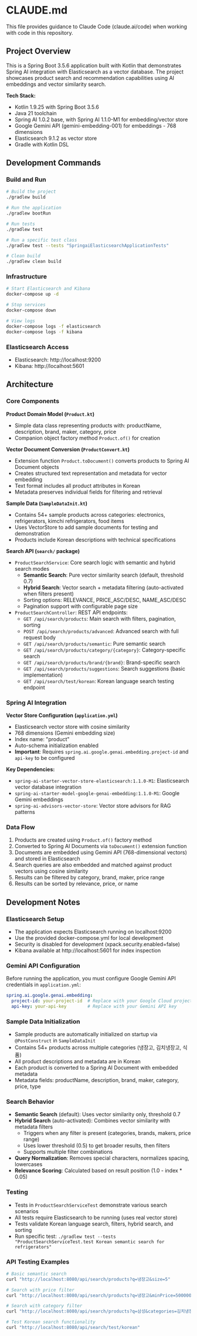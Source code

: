 # CLAUDE.md

This file provides guidance to Claude Code (claude.ai/code) when working with code in this repository.

## Project Overview

This is a Spring Boot 3.5.6 application built with Kotlin that demonstrates Spring AI integration with Elasticsearch as a vector database. The project showcases product search and recommendation capabilities using AI embeddings and vector similarity search.

**Tech Stack:**
- Kotlin 1.9.25 with Spring Boot 3.5.6
- Java 21 toolchain
- Spring AI 1.0.2 base, with Spring AI 1.1.0-M1 for embedding/vector store
- Google Gemini API (gemini-embedding-001) for embeddings - 768 dimensions
- Elasticsearch 9.1.2 as vector store
- Gradle with Kotlin DSL

## Development Commands

### Build and Run
```bash
# Build the project
./gradlew build

# Run the application
./gradlew bootRun

# Run tests
./gradlew test

# Run a specific test class
./gradlew test --tests "SpringaiElasticsearchApplicationTests"

# Clean build
./gradlew clean build
```

### Infrastructure
```bash
# Start Elasticsearch and Kibana
docker-compose up -d

# Stop services
docker-compose down

# View logs
docker-compose logs -f elasticsearch
docker-compose logs -f kibana
```

### Elasticsearch Access
- Elasticsearch: http://localhost:9200
- Kibana: http://localhost:5601

## Architecture

### Core Components

**Product Domain Model (`Product.kt`)**
- Simple data class representing products with: productName, description, brand, maker, category, price
- Companion object factory method `Product.of()` for creation

**Vector Document Conversion (`ProductConvert.kt`)**
- Extension function `Product.toDocument()` converts products to Spring AI Document objects
- Creates structured text representation and metadata for vector embedding
- Text format includes all product attributes in Korean
- Metadata preserves individual fields for filtering and retrieval

**Sample Data (`SampleDataInit.kt`)**
- Contains 54+ sample products across categories: electronics, refrigerators, kimchi refrigerators, food items
- Uses VectorStore to add sample documents for testing and demonstration
- Products include Korean descriptions with technical specifications

**Search API (`search/` package)**
- `ProductSearchService`: Core search logic with semantic and hybrid search modes
  - **Semantic Search**: Pure vector similarity search (default, threshold 0.7)
  - **Hybrid Search**: Vector search + metadata filtering (auto-activated when filters present)
  - Sorting options: RELEVANCE, PRICE_ASC/DESC, NAME_ASC/DESC
  - Pagination support with configurable page size
- `ProductSearchController`: REST API endpoints:
  - `GET /api/search/products`: Main search with filters, pagination, sorting
  - `POST /api/search/products/advanced`: Advanced search with full request body
  - `GET /api/search/products/semantic`: Pure semantic search
  - `GET /api/search/products/category/{category}`: Category-specific search
  - `GET /api/search/products/brand/{brand}`: Brand-specific search
  - `GET /api/search/products/suggestions`: Search suggestions (basic implementation)
  - `GET /api/search/test/korean`: Korean language search testing endpoint

### Spring AI Integration

**Vector Store Configuration (`application.yml`)**
- Elasticsearch vector store with cosine similarity
- 768 dimensions (Gemini embedding size)
- Index name: "product"
- Auto-schema initialization enabled
- **Important**: Requires `spring.ai.google.genai.embedding.project-id` and `api-key` to be configured

**Key Dependencies:**
- `spring-ai-starter-vector-store-elasticsearch:1.1.0-M1`: Elasticsearch vector database integration
- `spring-ai-starter-model-google-genai-embedding:1.1.0-M1`: Google Gemini embeddings
- `spring-ai-advisors-vector-store`: Vector store advisors for RAG patterns

### Data Flow
1. Products are created using `Product.of()` factory method
2. Converted to Spring AI Documents via `toDocument()` extension function
3. Documents are embedded using Gemini API (768-dimensional vectors) and stored in Elasticsearch
4. Search queries are also embedded and matched against product vectors using cosine similarity
5. Results can be filtered by category, brand, maker, price range
6. Results can be sorted by relevance, price, or name

## Development Notes

### Elasticsearch Setup
- The application expects Elasticsearch running on localhost:9200
- Use the provided docker-compose.yml for local development
- Security is disabled for development (xpack.security.enabled=false)
- Kibana available at http://localhost:5601 for index inspection

### Gemini API Configuration
Before running the application, you must configure Google Gemini API credentials in `application.yml`:
```yaml
spring.ai.google.genai.embedding:
  project-id: your-project-id  # Replace with your Google Cloud project ID
  api-key: your-api-key        # Replace with your Gemini API key
```

### Sample Data Initialization
- Sample products are automatically initialized on startup via `@PostConstruct` in `SampleDataInit`
- Contains 54+ products across multiple categories (냉장고, 김치냉장고, 식품)
- All product descriptions and metadata are in Korean
- Each product is converted to a Spring AI Document with embedded metadata
- Metadata fields: productName, description, brand, maker, category, price, type

### Search Behavior
- **Semantic Search** (default): Uses vector similarity only, threshold 0.7
- **Hybrid Search** (auto-activated): Combines vector similarity with metadata filters
  - Triggers when any filter is present (categories, brands, makers, price range)
  - Uses lower threshold (0.5) to get broader results, then filters
  - Supports multiple filter combinations
- **Query Normalization**: Removes special characters, normalizes spacing, lowercases
- **Relevance Scoring**: Calculated based on result position (1.0 - index * 0.05)

### Testing
- Tests in `ProductSearchServiceTest` demonstrate various search scenarios
- All tests require Elasticsearch to be running (uses real vector store)
- Tests validate Korean language search, filters, hybrid search, and sorting
- Run specific test: `./gradlew test --tests "ProductSearchServiceTest.test Korean semantic search for refrigerators"`

### API Testing Examples
```bash
# Basic semantic search
curl "http://localhost:8080/api/search/products?q=냉장고&size=5"

# Search with price filter
curl "http://localhost:8080/api/search/products?q=냉장고&minPrice=500000&maxPrice=1000000"

# Search with category filter
curl "http://localhost:8080/api/search/products?q=삼성&categories=김치냉장고"

# Test Korean search functionality
curl "http://localhost:8080/api/search/test/korean"
```